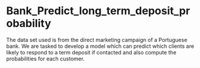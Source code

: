 # Bank_Predict_long_term_deposit_probability
The data set  used is from the direct marketing campaign of a Portuguese bank. We are tasked to develop a model which can predict which clients are likely to respond to a term deposit if contacted and also compute the probabilities for each customer.
